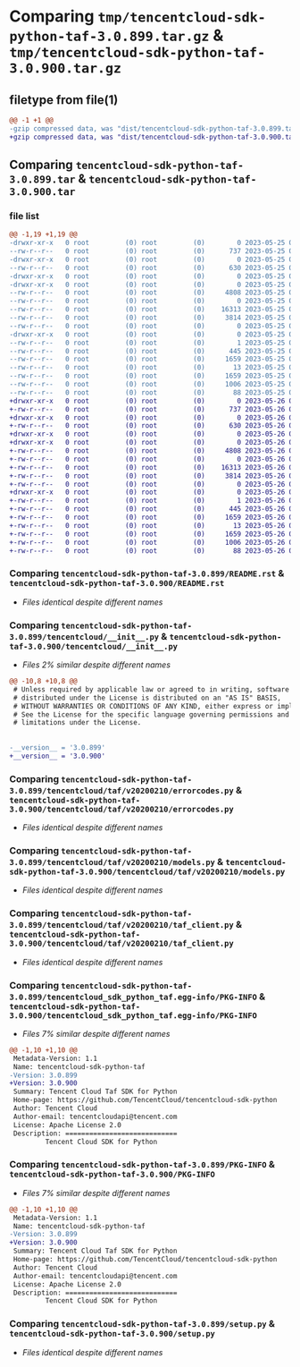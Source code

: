 # Comparing `tmp/tencentcloud-sdk-python-taf-3.0.899.tar.gz` & `tmp/tencentcloud-sdk-python-taf-3.0.900.tar.gz`

## filetype from file(1)

```diff
@@ -1 +1 @@
-gzip compressed data, was "dist/tencentcloud-sdk-python-taf-3.0.899.tar", last modified: Thu May 25 00:35:46 2023, max compression
+gzip compressed data, was "dist/tencentcloud-sdk-python-taf-3.0.900.tar", last modified: Fri May 26 02:27:10 2023, max compression
```

## Comparing `tencentcloud-sdk-python-taf-3.0.899.tar` & `tencentcloud-sdk-python-taf-3.0.900.tar`

### file list

```diff
@@ -1,19 +1,19 @@
-drwxr-xr-x   0 root         (0) root         (0)        0 2023-05-25 00:35:46.000000 tencentcloud-sdk-python-taf-3.0.899/
--rw-r--r--   0 root         (0) root         (0)      737 2023-05-25 00:35:46.000000 tencentcloud-sdk-python-taf-3.0.899/README.rst
-drwxr-xr-x   0 root         (0) root         (0)        0 2023-05-25 00:35:46.000000 tencentcloud-sdk-python-taf-3.0.899/tencentcloud/
--rw-r--r--   0 root         (0) root         (0)      630 2023-05-25 00:35:46.000000 tencentcloud-sdk-python-taf-3.0.899/tencentcloud/__init__.py
-drwxr-xr-x   0 root         (0) root         (0)        0 2023-05-25 00:35:46.000000 tencentcloud-sdk-python-taf-3.0.899/tencentcloud/taf/
-drwxr-xr-x   0 root         (0) root         (0)        0 2023-05-25 00:35:46.000000 tencentcloud-sdk-python-taf-3.0.899/tencentcloud/taf/v20200210/
--rw-r--r--   0 root         (0) root         (0)     4808 2023-05-25 00:35:46.000000 tencentcloud-sdk-python-taf-3.0.899/tencentcloud/taf/v20200210/errorcodes.py
--rw-r--r--   0 root         (0) root         (0)        0 2023-05-25 00:35:46.000000 tencentcloud-sdk-python-taf-3.0.899/tencentcloud/taf/v20200210/__init__.py
--rw-r--r--   0 root         (0) root         (0)    16313 2023-05-25 00:35:46.000000 tencentcloud-sdk-python-taf-3.0.899/tencentcloud/taf/v20200210/models.py
--rw-r--r--   0 root         (0) root         (0)     3814 2023-05-25 00:35:46.000000 tencentcloud-sdk-python-taf-3.0.899/tencentcloud/taf/v20200210/taf_client.py
--rw-r--r--   0 root         (0) root         (0)        0 2023-05-25 00:35:46.000000 tencentcloud-sdk-python-taf-3.0.899/tencentcloud/taf/__init__.py
-drwxr-xr-x   0 root         (0) root         (0)        0 2023-05-25 00:35:46.000000 tencentcloud-sdk-python-taf-3.0.899/tencentcloud_sdk_python_taf.egg-info/
--rw-r--r--   0 root         (0) root         (0)        1 2023-05-25 00:35:46.000000 tencentcloud-sdk-python-taf-3.0.899/tencentcloud_sdk_python_taf.egg-info/dependency_links.txt
--rw-r--r--   0 root         (0) root         (0)      445 2023-05-25 00:35:46.000000 tencentcloud-sdk-python-taf-3.0.899/tencentcloud_sdk_python_taf.egg-info/SOURCES.txt
--rw-r--r--   0 root         (0) root         (0)     1659 2023-05-25 00:35:46.000000 tencentcloud-sdk-python-taf-3.0.899/tencentcloud_sdk_python_taf.egg-info/PKG-INFO
--rw-r--r--   0 root         (0) root         (0)       13 2023-05-25 00:35:46.000000 tencentcloud-sdk-python-taf-3.0.899/tencentcloud_sdk_python_taf.egg-info/top_level.txt
--rw-r--r--   0 root         (0) root         (0)     1659 2023-05-25 00:35:46.000000 tencentcloud-sdk-python-taf-3.0.899/PKG-INFO
--rw-r--r--   0 root         (0) root         (0)     1006 2023-05-25 00:35:46.000000 tencentcloud-sdk-python-taf-3.0.899/setup.py
--rw-r--r--   0 root         (0) root         (0)       88 2023-05-25 00:35:46.000000 tencentcloud-sdk-python-taf-3.0.899/setup.cfg
+drwxr-xr-x   0 root         (0) root         (0)        0 2023-05-26 02:27:10.000000 tencentcloud-sdk-python-taf-3.0.900/
+-rw-r--r--   0 root         (0) root         (0)      737 2023-05-26 02:27:10.000000 tencentcloud-sdk-python-taf-3.0.900/README.rst
+drwxr-xr-x   0 root         (0) root         (0)        0 2023-05-26 02:27:10.000000 tencentcloud-sdk-python-taf-3.0.900/tencentcloud/
+-rw-r--r--   0 root         (0) root         (0)      630 2023-05-26 02:27:10.000000 tencentcloud-sdk-python-taf-3.0.900/tencentcloud/__init__.py
+drwxr-xr-x   0 root         (0) root         (0)        0 2023-05-26 02:27:10.000000 tencentcloud-sdk-python-taf-3.0.900/tencentcloud/taf/
+drwxr-xr-x   0 root         (0) root         (0)        0 2023-05-26 02:27:10.000000 tencentcloud-sdk-python-taf-3.0.900/tencentcloud/taf/v20200210/
+-rw-r--r--   0 root         (0) root         (0)     4808 2023-05-26 02:27:10.000000 tencentcloud-sdk-python-taf-3.0.900/tencentcloud/taf/v20200210/errorcodes.py
+-rw-r--r--   0 root         (0) root         (0)        0 2023-05-26 02:27:10.000000 tencentcloud-sdk-python-taf-3.0.900/tencentcloud/taf/v20200210/__init__.py
+-rw-r--r--   0 root         (0) root         (0)    16313 2023-05-26 02:27:10.000000 tencentcloud-sdk-python-taf-3.0.900/tencentcloud/taf/v20200210/models.py
+-rw-r--r--   0 root         (0) root         (0)     3814 2023-05-26 02:27:10.000000 tencentcloud-sdk-python-taf-3.0.900/tencentcloud/taf/v20200210/taf_client.py
+-rw-r--r--   0 root         (0) root         (0)        0 2023-05-26 02:27:10.000000 tencentcloud-sdk-python-taf-3.0.900/tencentcloud/taf/__init__.py
+drwxr-xr-x   0 root         (0) root         (0)        0 2023-05-26 02:27:10.000000 tencentcloud-sdk-python-taf-3.0.900/tencentcloud_sdk_python_taf.egg-info/
+-rw-r--r--   0 root         (0) root         (0)        1 2023-05-26 02:27:10.000000 tencentcloud-sdk-python-taf-3.0.900/tencentcloud_sdk_python_taf.egg-info/dependency_links.txt
+-rw-r--r--   0 root         (0) root         (0)      445 2023-05-26 02:27:10.000000 tencentcloud-sdk-python-taf-3.0.900/tencentcloud_sdk_python_taf.egg-info/SOURCES.txt
+-rw-r--r--   0 root         (0) root         (0)     1659 2023-05-26 02:27:10.000000 tencentcloud-sdk-python-taf-3.0.900/tencentcloud_sdk_python_taf.egg-info/PKG-INFO
+-rw-r--r--   0 root         (0) root         (0)       13 2023-05-26 02:27:10.000000 tencentcloud-sdk-python-taf-3.0.900/tencentcloud_sdk_python_taf.egg-info/top_level.txt
+-rw-r--r--   0 root         (0) root         (0)     1659 2023-05-26 02:27:10.000000 tencentcloud-sdk-python-taf-3.0.900/PKG-INFO
+-rw-r--r--   0 root         (0) root         (0)     1006 2023-05-26 02:27:10.000000 tencentcloud-sdk-python-taf-3.0.900/setup.py
+-rw-r--r--   0 root         (0) root         (0)       88 2023-05-26 02:27:10.000000 tencentcloud-sdk-python-taf-3.0.900/setup.cfg
```

### Comparing `tencentcloud-sdk-python-taf-3.0.899/README.rst` & `tencentcloud-sdk-python-taf-3.0.900/README.rst`

 * *Files identical despite different names*

### Comparing `tencentcloud-sdk-python-taf-3.0.899/tencentcloud/__init__.py` & `tencentcloud-sdk-python-taf-3.0.900/tencentcloud/__init__.py`

 * *Files 2% similar despite different names*

```diff
@@ -10,8 +10,8 @@
 # Unless required by applicable law or agreed to in writing, software
 # distributed under the License is distributed on an "AS IS" BASIS,
 # WITHOUT WARRANTIES OR CONDITIONS OF ANY KIND, either express or implied.
 # See the License for the specific language governing permissions and
 # limitations under the License.
 
 
-__version__ = '3.0.899'
+__version__ = '3.0.900'
```

### Comparing `tencentcloud-sdk-python-taf-3.0.899/tencentcloud/taf/v20200210/errorcodes.py` & `tencentcloud-sdk-python-taf-3.0.900/tencentcloud/taf/v20200210/errorcodes.py`

 * *Files identical despite different names*

### Comparing `tencentcloud-sdk-python-taf-3.0.899/tencentcloud/taf/v20200210/models.py` & `tencentcloud-sdk-python-taf-3.0.900/tencentcloud/taf/v20200210/models.py`

 * *Files identical despite different names*

### Comparing `tencentcloud-sdk-python-taf-3.0.899/tencentcloud/taf/v20200210/taf_client.py` & `tencentcloud-sdk-python-taf-3.0.900/tencentcloud/taf/v20200210/taf_client.py`

 * *Files identical despite different names*

### Comparing `tencentcloud-sdk-python-taf-3.0.899/tencentcloud_sdk_python_taf.egg-info/PKG-INFO` & `tencentcloud-sdk-python-taf-3.0.900/tencentcloud_sdk_python_taf.egg-info/PKG-INFO`

 * *Files 7% similar despite different names*

```diff
@@ -1,10 +1,10 @@
 Metadata-Version: 1.1
 Name: tencentcloud-sdk-python-taf
-Version: 3.0.899
+Version: 3.0.900
 Summary: Tencent Cloud Taf SDK for Python
 Home-page: https://github.com/TencentCloud/tencentcloud-sdk-python
 Author: Tencent Cloud
 Author-email: tencentcloudapi@tencent.com
 License: Apache License 2.0
 Description: ============================
         Tencent Cloud SDK for Python
```

### Comparing `tencentcloud-sdk-python-taf-3.0.899/PKG-INFO` & `tencentcloud-sdk-python-taf-3.0.900/PKG-INFO`

 * *Files 7% similar despite different names*

```diff
@@ -1,10 +1,10 @@
 Metadata-Version: 1.1
 Name: tencentcloud-sdk-python-taf
-Version: 3.0.899
+Version: 3.0.900
 Summary: Tencent Cloud Taf SDK for Python
 Home-page: https://github.com/TencentCloud/tencentcloud-sdk-python
 Author: Tencent Cloud
 Author-email: tencentcloudapi@tencent.com
 License: Apache License 2.0
 Description: ============================
         Tencent Cloud SDK for Python
```

### Comparing `tencentcloud-sdk-python-taf-3.0.899/setup.py` & `tencentcloud-sdk-python-taf-3.0.900/setup.py`

 * *Files identical despite different names*

